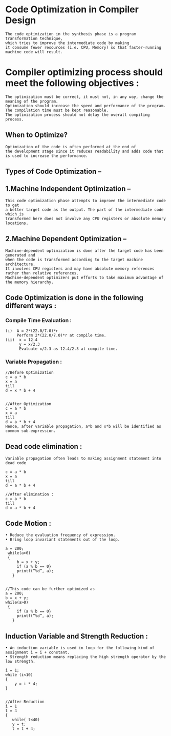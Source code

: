 # Code Optimization in Compiler Design
```
The code optimization in the synthesis phase is a program transformation technique, 
which tries to improve the intermediate code by making 
it consume fewer resources (i.e. CPU, Memory) so that faster-running machine code will result. 
```
# Compiler optimizing process should meet the following objectives :
```
The optimization must be correct, it must not, in any way, change the meaning of the program.
Optimization should increase the speed and performance of the program.
The compilation time must be kept reasonable.
The optimization process should not delay the overall compiling process.
```
## When to Optimize?
```
Optimization of the code is often performed at the end of 
the development stage since it reduces readability and adds code that 
is used to increase the performance.
```
## Types of Code Optimization –


## 1.Machine Independent Optimization – 
```
This code optimization phase attempts to improve the intermediate code to get 
a better target code as the output. The part of the intermediate code which is
transformed here does not involve any CPU registers or absolute memory locations.
```
## 2.Machine Dependent Optimization – 
```
Machine-dependent optimization is done after the target code has been generated and 
when the code is transformed according to the target machine architecture. 
It involves CPU registers and may have absolute memory references rather than relative references.
Machine-dependent optimizers put efforts to take maximum advantage of the memory hierarchy.
```

## Code Optimization is done in the following different ways :

### Compile Time Evaluation :
```
(i)  A = 2*(22.0/7.0)*r  
     Perform 2*(22.0/7.0)*r at compile time. 
(ii)  x = 12.4 
      y = x/2.3  
      Evaluate x/2.3 as 12.4/2.3 at compile time. 
```
### Variable Propagation :
```
//Before Optimization  
c = a * b                                                
x = a                                                   
till                                                            
d = x * b + 4  
 
 
//After Optimization  
c = a * b   
x = a 
till 
d = a * b + 4 
Hence, after variable propagation, a*b and x*b will be identified as common sub-expression.
```
## Dead code elimination : 
```
Variable propagation often leads to making assignment statement into dead code

c = a * b                                                 
x = a                                                 
till                                                           
d = a * b + 4    
 
//After elimination : 
c = a * b 
till 
d = a * b + 4 
```
## Code Motion :
```
• Reduce the evaluation frequency of expression.
• Bring loop invariant statements out of the loop.
```
```
a = 200; 
 while(a>0) 
 { 
     b = x + y; 
     if (a % b == 0} 
     printf(“%d”, a); 
   } 

 
//This code can be further optimized as 
a = 200; 
b = x + y; 
while(a>0) 
 { 
     if (a % b == 0} 
     printf(“%d”, a); 
   } 
```
## Induction Variable and Strength Reduction :
```
• An induction variable is used in loop for the following kind of assignment i = i + constant.
• Strength reduction means replacing the high strength operator by the low strength.
```
```
i = 1;                                                                       
while (i<10)                                                           
{                                                                              
    y = i * 4;  
} 
  
  
//After Reduction 
i = 1 
t = 4 
{  
   while( t<40)  
   y = t;  
   t = t + 4; 
```